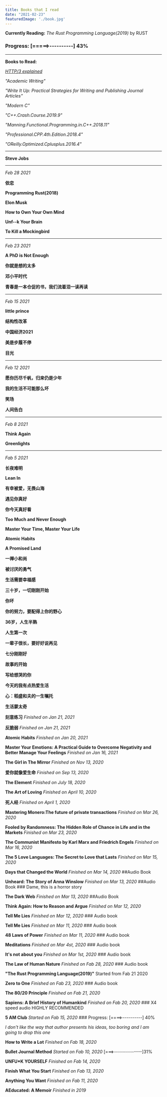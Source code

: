 ```yaml
---
title: Books that I read
date: "2021-02-23"
featuredImage: './book.jpg'
---
```


**Currently Reading:** *The Rust Programming Language(2019)* by RUST

### Progress: [=====>----------] 43%

---

**Books to Read:** 

*[HTTP/3 explained](https://http3-explained.haxx.se/en)*

*"Academic Writing"* 

*"Write It Up: Practical Strategies for Writing and Publishing Journal Articles"*

*"Modern C"*

*"C++.Crash.Course.2019.9"*

*"Manning.Functional.Programming.in.C++.2018.11"*

*"Professional.CPP.4th.Edition.2018.4"*

*"OReilly.Optimized.Cplusplus.2016.4"*

***

**Steve Jobs**

---

*Feb 28 2021*

**依恋**

**Programming Rust(2018)**

**Elon Musk**

**How to Own Your Own Mind**

**Unf--k Your Brain**

**To Kill a Mockingbird**

---

*Feb 23 2021*

**A PhD is Not Enough**

**你就是想的太多**

**邓小平时代**

**青春是一本仓促的书，我们流着泪一读再读**

---

*Feb 15 2021*

**little prince**

**结构性改革**

**中国经济2021**

**美是步履不停**

**目光**

---

*Feb 12 2021*

**愿你历尽千帆，归来仍是少年**

**我的生活不可能那么坏**

**笑场**

**人间告白**

---

*Feb 8 2021*

**Think Again**

**Greenlights**

---

*Fab 5 2021*

**长夜难明**

**Lean In**

**有幸被爱，无畏山海**

**遇见你真好**

**你今天真好看**

**Too Much and Never Enough**

**Master Your Time, Master Your Life**

**Atomic Habits**

**A Promised Land**

**一禅小和尚**

**被讨厌的勇气**

**生活需要幸福感**

**三十岁，一切刚刚开始**

**你坏**

**你的努力，要配得上你的野心**

**36岁，人生半熟**

**人生第一次**

**一辈子很长，要好好说再见**

**七分刚刚好**

**故事的开始**

**写给想哭的你**

**今天的我有点热爱生活**

**心：稻盛和夫的一生嘱托**

**生活蒙太奇**

**刻意练习** *Finished on Jan 21, 2021*

**反脆弱** *Finished on Jan 21, 2021*

**Atomic Habits** *Finished on Jan 20, 2021*

**Master Your Emotions: A Practical Guide to Overcome Negativity and Better Manage Your Feelings** *Finished on Jan 16, 2021*

**The Girl in The Mirror** *Finished on Nov 13, 2020*

**爱你就像爱生命** *Finished on Sep 13, 2020*

**The Element** *Finished on July 18, 2020*

**The Art of Loving** *Finished on April 10, 2020*

**死人经** *Finished on April 1, 2020*

**Mastering Monero:The future of private transactions** *Finished on Mar 26, 2020*

**Fooled by Randomness: The Hidden Role of Chance in Life and in the Markets** *Finished on Mar 23, 2020*

**The Communist Manifesto by Karl Marx and Friedrich Engels** *Finished on Mar 16, 2020*

**The 5 Love Languages: The Secret to Love that Lasts** *Finished on Mar 15, 2020*

**Days that Changed the World** *Finished on Mar 14, 2020* ##Audio Book

**Unheard: The Story of Anna Winslow** *Finished on Mar 13, 2020* ##Audio Book  ### Dame, this is a horror story

**The Dark Web** *Finished on Mar 13, 2020* ##Audio Book

**Think Again: How to Reason and Argue** *Finished on Mar 12, 2020*

**Tell Me Lies** *Finished on Mar 12, 2020* ### Audio book

**Tell Me Lies** *Finished on Mar 11, 2020* ### Audio book

**48 Laws of Power** *Finished on Mar 11, 2020* ### Audio book 

**Meditations** *Finished on Mar 4st, 2020* ### Audio book 

**It's not about you** *Finished on Mar 1st, 2020* ### Audio book 

**The Law of Human Nature** *Finished on Fab 28, 2020* ### Audio book 

**"The Rust Programming Language(2019)"** Started from Fab 21 2020

**Zero to One** *Finished on Fab 23, 2020* ### Audio book 

**The 80/20 Principle** *Finished on Fab 21, 2020*

**Sapiens: A Brief History of Humankind** *Finished on Fab 20, 2020* ### X4 speed audio HIGHLY RECOMMENDED

**5 AM Club** *Started on Fab 15, 2020* ### Progress: [====>----------] 40%

*I don't like the way that author presents his ideas, too boring and I am going to drop this one*

**How to Write a Lot** *Finished on Fab 18, 2020*

**Bullet Journal Method** *Started on Fab 10, 2020* [===>--------------]31%

**UNFU*K YOURSELF** *Finished on Fab 14, 2020*

**Finish What You Start** *Finished on Fab 13, 2020*

**Anything You Want** *Finished on Fab 11, 2020*

**AEducated: A Memoir** *Finished in 2019*